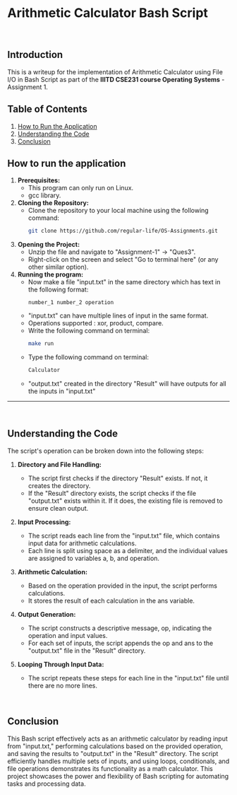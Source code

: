 # Arithmetic Calculator Bash Script

<br />

## Introduction
This is a writeup for the implementation of Arithmetic Calculator using File I/O in Bash Script as part of the **IIITD CSE231 course Operating Systems** - Assignment 1.

## Table of Contents
1. [How to Run the Application](#how-to-run-the-application)
2. [Understanding the Code](#understanding-the-code)
3. [Conclusion](#conclusion)

## How to run the application
1. **Prerequisites:**
   - This program can only run on Linux.
   - gcc library.
2. **Cloning the Repository:**
   - Clone the repository to your local machine using the following command:
     ```bash
     git clone https://github.com/regular-life/OS-Assignments.git
     ```
3. **Opening the Project:**
   - Unzip the file and navigate to "Assignment-1" -> "Ques3".
   - Right-click on the screen and select "Go to terminal here" (or any other similar option).
4. **Running the program:**
   - Now make a file "input.txt" in the same directory which has text in the following format:
     ```text
     number_1 number_2 operation
     ```
   - "input.txt" can have multiple lines of input in the same format.
   - Operations supported : xor, product, compare.
   - Write the following command on terminal:
     ```bash
     make run
     ```
   - Type the following command on terminal:
     ```bash
     Calculator
     ```
   - "output.txt" created in the directory "Result" will have outputs for all the inputs in "input.txt"

---
<br />

## Understanding the Code

The script's operation can be broken down into the following steps:

1. **Directory and File Handling:**
   - The script first checks if the directory "Result" exists. If not, it creates the directory.
   - If the "Result" directory exists, the script checks if the file "output.txt" exists within it. If it does, the existing file is removed to ensure clean output.

2. **Input Processing:**
   - The script reads each line from the "input.txt" file, which contains input data for arithmetic calculations.
   - Each line is split using space as a delimiter, and the individual values are assigned to variables a, b, and operation.

3. **Arithmetic Calculation:**
   - Based on the operation provided in the input, the script performs calculations.
   - It stores the result of each calculation in the ans variable.

4. **Output Generation:**
   - The script constructs a descriptive message, op, indicating the operation and input values.
   - For each set of inputs, the script appends the op and ans to the "output.txt" file in the "Result" directory.

5. **Looping Through Input Data:**
   - The script repeats these steps for each line in the "input.txt" file until there are no more lines.

<br />

## Conclusion

This Bash script effectively acts as an arithmetic calculator by reading input from "input.txt," performing calculations based on the provided operation, and saving the results to "output.txt" in the "Result" directory. The script efficiently handles multiple sets of inputs, and using loops, conditionals, and file operations demonstrates its functionality as a math calculator. This project showcases the power and flexibility of Bash scripting for automating tasks and processing data.
